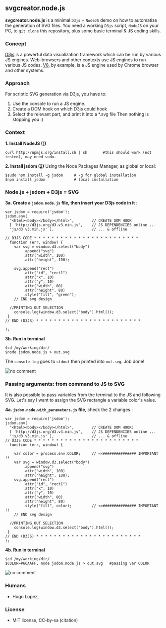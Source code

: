 ## svgcreator.node.js
**svgcreator.node.js** is a minimal `D3js` + `NodeJS` demo on how to automatize the generation of SVG files. You need a working `D3js` script, `NodeJS` on your PC, to `git clone` this repository, plus some basic terminal & JS coding skills.

### Concept
[D3js](http://d3js.org/d3.v3.min.js) is a powerful data visualization framework which can be run by various JS engines. Web-browsers and other contexts use JS engines to run various JS codes. [V8](https://en.wikipedia.org/wiki/V8_(JavaScript_engine)), by example, is a JS engine used by Chrome browser and other systems. 

### Approach
For scriptic SVG generation via D3js, you have to: 
1. Use the console to run a JS engine.
2. Create a DOM hook on which D3js could hook
3. Select the relevant part, and print it into a *.svg file
Then nothing is stopping you :)

### Context

**1. Install NodeJS ([1](http://howtonode.org/how-to-install-nodejs))**

    curl http://npmjs.org/install.sh | sh       #this should work (not tested), may need sudo.

**2. Install jsdom ([2](https://github.com/tmpvar/jsdom#install))**
Using the Node Packages Manager, as global or local:


    $sudo npm install -g jsdom     # -g for global installation
    $npm install jsdom             # local installation

### Node.js + jsdom + D3js = SVG

**3a. Create a `jsdom.node.js` file, then insert your D3js code in it** :

    var jsdom = require('jsdom');
    jsdom.env(
      "<html><body></body></html>",        // CREATE DOM HOOK
      [ 'http://d3js.org/d3.v3.min.js',    // JS DEPENDENCIES online ...
      'js/d3.v3.min.js' ],                 // ... & offline

    // D3JS CODE * * * * * * * * * * * * * * * * * * * * * * * *
      function (err, window) {
        var svg = window.d3.select("body")
            .append("svg")
            .attr("width", 100)
            .attr("height", 100);

        svg.append("rect")
            .attr("id", "rect1")
            .attr("x", 10)
            .attr("y", 10)
            .attr("width", 80)
            .attr("height", 80)
            .style("fill", "green");
        // END svg design

      //PRINTING OUT SELECTION
        console.log(window.d3.select("body").html());
     }
    // END (D3JS) * * * * * * * * * * * * * * * * * * * * * * * *

    );

**3b. Run in terminal** 
    
    $cd /my/working/dir/
    $node jsdom.node.js > out.svg

The `console.log` goes to `stdout` then printed into `out.svg`. Job done!

![no comment](https://raw.github.com/hugolpz/svgcreator.node.js/master/out.png)

### Passing arguments: from command to JS to SVG
It is also possible to pass variables from the terminal to the JS and following SVG. Let's say I want to assign the SVG rectangle a variable color's value.

**4a. `jsdom.node.with_parameters.js` file**, check the 2 changes :
    
    var jsdom = require('jsdom');
    jsdom.env(
      "<html><body></body></html>",        // CREATE DOM HOOK:
      [ 'http://d3js.org/d3.v3.min.js',    // JS DEPENDENCIES online ...
      'js/d3.v3.min.js' ],                 // ... & offline
    // D3JS CODE * * * * * * * * * * * * * * * * * * * * * * * *
      function (err, window) {
    
        var color = process.env.COLOR;     // <<############### IMPORTANT !!
        var svg = window.d3.select("body")
            .append("svg")
            .attr("width", 100)
            .attr("height", 100);
        svg.append("rect")
            .attr("id", "rect1")
            .attr("x", 10)
            .attr("y", 10)
            .attr("width", 80)
            .attr("height", 80)
            .style("fill", color);         // <<############### IMPORTANT !!
        // END svg design
    
      //PRINTING OUT SELECTION
        console.log(window.d3.select("body").html());
     }
    // END (D3JS) * * * * * * * * * * * * * * * * * * * * * * * *
    );

**4b. Run in terminal**
    
    $cd /my/working/dir/
    $COLOR=#66AAFF, node jsdom.node.js > out.svg   #passing var COLOR

![no comment](https://raw.github.com/hugolpz/svgcreator.node.js/master/out.VAR_COLOR.png)

### Humans

- Hugo Lopez, 

### License

- MIT license, CC-by-sa (citation)